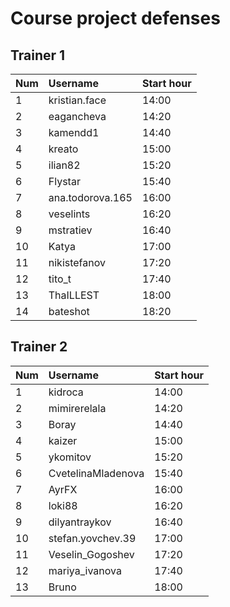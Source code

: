# Course project defenses

## Trainer 1
|Num | Username	        |Start hour|
|:---|:-----------------|:---------|
| 1  | kristian.face    |   14:00  |
| 2  | eagancheva       |   14:20  |
| 3  | kamendd1         |   14:40  |
| 4  | kreato           |   15:00  |
| 5  | ilian82          |   15:20  |
| 6  | Flystar          |   15:40  |
| 7  | ana.todorova.165 |   16:00  |
| 8  | veselints        |   16:20  |
| 9  | mstratiev        |   16:40  |
| 10 | Katya            |   17:00  |
| 11 | nikistefanov     |   17:20  |
| 12 | tito_t           |   17:40  |
| 13 | ThaILLEST        |   18:00  |
| 14 | bateshot         |   18:20  |


## Trainer 2
|Num | Username	          |Start hour|
|:---|:-------------------|:---------|
| 1  | kidroca            |   14:00  |
| 2  | mimirerelala       |   14:20  |
| 3  | Boray              |   14:40  |
| 4  | kaizer             |   15:00  |
| 5  | ykomitov           |   15:20  |
| 6  | CvetelinaMladenova |   15:40  |
| 7  | AyrFX              |   16:00  |
| 8  | loki88             |   16:20  |
| 9  | dilyantraykov      |   16:40  |
| 10 | stefan.yovchev.39  |   17:00  |
| 11 | Veselin_Gogoshev   |   17:20  |
| 12 | mariya_ivanova     |   17:40  |
| 13 | Bruno              |   18:00  |
